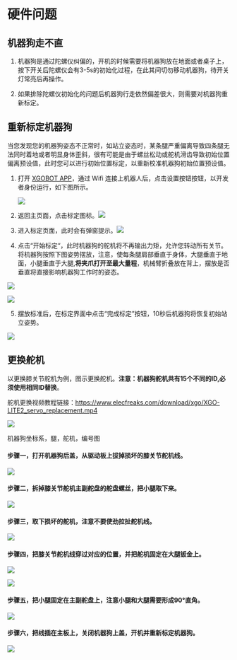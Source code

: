 ﻿---
sidebar_position: 4
sidebar_label: 硬件问题
---

# 硬件问题

## 机器狗走不直

1. 机器狗是通过陀螺仪纠偏的，开机的时候需要将机器狗放在地面或者桌子上，按下开关后陀螺仪会有3-5s的初始化过程，在此其间切勿移动机器狗，待开关灯常亮后再操作。

2. 如果排除陀螺仪初始化的问题后机器狗行走依然偏差很大，则需要对机器狗重新标定。

## 重新标定机器狗

当您发现您的机器狗姿态不正常时，如站立姿态时，某条腿严重偏离导致四条腿无法同时着地或者明显身体歪斜，很有可能是由于螺丝松动或舵机滑齿导致初始位置偏离预设值，此时您可以进行初始位置标定，以重新校准机器狗初始位置预设值。

1. 打开 [XGOBOT APP](https://pan.baidu.com/s/16TQQ3AEBwlI37oNj0oQOzA?pwd=d4qa)，通过 Wifi 连接上机器人后，点击设置按钮按钮，以开发者身份运行，如下图所示。

   ![](https://wiki-media-ef.oss-cn-hongkong.aliyuncs.com/docs/pico/cm4-xgo-robot-kit/images/cm4-xgo-faq-01.png)

2. 返回主页面，点击标定图标。![](https://wiki-media-ef.oss-cn-hongkong.aliyuncs.com/docs/pico/cm4-xgo-robot-kit/images/cm4-xgo-faq-02.png)

3. 进入标定页面，此时会有弹窗提示。![](https://wiki-media-ef.oss-cn-hongkong.aliyuncs.com/docs/pico/cm4-xgo-robot-kit/images/cm4-xgo-faq-03.png)

4. 点击“开始标定“，此时机器狗的舵机将不再输出力矩，允许您转动所有关节。将机器狗按照下图姿势摆放，注意，使每条腿肩部垂直于身体，大腿垂直于地面，小腿垂直于大腿,**将夹爪打开至最大量程**，机械臂折叠放在背上，摆放是否垂直将直接影响机器狗工作时的姿态。

![](https://wiki-media-ef.oss-cn-hongkong.aliyuncs.com/docs/pico/cm4-xgo-robot-kit/images/cm4-xgo-faq-05.png)

![](https://wiki-media-ef.oss-cn-hongkong.aliyuncs.com/docs/pico/cm4-xgo-robot-kit/images/cm4-xgo-faq-06.png)

5. 摆放标准后，在标定界面中点击“完成标定”按钮，10秒后机器狗将恢复初始站立姿势。

![](https://wiki-media-ef.oss-cn-hongkong.aliyuncs.com/docs/pico/cm4-xgo-robot-kit/images/cm4-xgo-faq-07.png)

## 更换舵机

以更换膝关节舵机为例，图示更换舵机。**注意：机器狗舵机共有15个不同的ID,必须使用相同ID替换**。

舵机更换视频教程链接：https://www.elecfreaks.com/download/xgo/XGO-LITE2_servo_replacement.mp4


![](https://wiki-media-ef.oss-cn-hongkong.aliyuncs.com/docs/pico/cm4-xgo-robot-kit/images/cm4-xgo-faq-10.png)

机器狗坐标系，腿，舵机，编号图

#### 步骤一，打开机器狗后盖，从驱动板上拔掉损坏的膝关节舵机线。

![](https://wiki-media-ef.oss-cn-hongkong.aliyuncs.com/docs/pico/cm4-xgo-robot-kit/images/microbit-xgo-lite2-faq-08.png)



#### 步骤二，拆掉膝关节舵机主副舵盘的舵盘螺丝，把小腿取下来。

![](https://wiki-media-ef.oss-cn-hongkong.aliyuncs.com/docs/pico/cm4-xgo-robot-kit/images/microbit-xgo-lite2-faq-09.png)



#### 步骤三，取下损坏的舵机，注意不要使劲拉扯舵机线。

![](https://wiki-media-ef.oss-cn-hongkong.aliyuncs.com/docs/pico/cm4-xgo-robot-kit/images/microbit-xgo-lite2-faq-10.png)



#### 步骤四，把膝关节舵机线穿过对应的位置，并把舵机固定在大腿钣金上。

![](https://wiki-media-ef.oss-cn-hongkong.aliyuncs.com/docs/pico/cm4-xgo-robot-kit/images/microbit-xgo-lite2-faq-11.png)



![](https://wiki-media-ef.oss-cn-hongkong.aliyuncs.com/docs/pico/cm4-xgo-robot-kit/images/microbit-xgo-lite2-faq-12.png)



#### 步骤五，把小腿固定在主副舵盘上，注意小腿和大腿需要形成90°直角。

![](https://wiki-media-ef.oss-cn-hongkong.aliyuncs.com/docs/pico/cm4-xgo-robot-kit/images/microbit-xgo-lite2-faq-13.png)



#### 步骤六，把线插在主板上，关闭机器狗上盖，开机并重新标定机器狗。

![](https://wiki-media-ef.oss-cn-hongkong.aliyuncs.com/docs/pico/cm4-xgo-robot-kit/images/microbit-xgo-lite2-faq-14.png)
